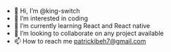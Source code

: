 - 👋 Hi, I’m @king-switch
- 👀 I’m interested in coding
- 🌱 I’m currently learning React and React native
- 💞️ I’m looking to collaborate on any project available
- 📫 How to reach me patrickibeh7@gmail.com

<!---
king-switch/king-switch is a ✨ special ✨ repository because its `README.md` (this file) appears on your GitHub profile.
You can click the Preview link to take a look at your changes.
--->
